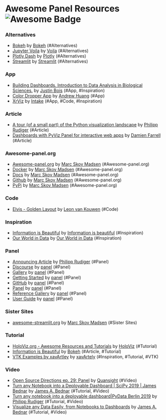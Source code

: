 # Awesome Panel Resources ![Awesome Badge](https://cdn.rawgit.com/sindresorhus/awesome/d7305f38d29fed78fa85652e3a63e154dd8e8829/media/badge.svg)

### Alternatives

- [Bokeh](https://bokeh.pydata.org/en/latest/index.html) by [Bokeh](https://docs.bokeh.org/en/latest/ ) (#Alternatives)
- [Jupyter Voila](https://blog.jupyter.org/and-voil%C3%A0-f6a2c08a4a93) by [Voila](https://github.com/voila-dashboards) (#Alternatives)
- [Plotly Dash](https://plot.ly/dash/) by [Plotly](https://plot.ly/) (#Alternatives)
- [Streamlit](https://streamlit.io) by [Streamlit](https://streamlit.io/) (#Alternatives)

### App

- [Building Dashboards. Introduction to Data Analysis in Biological Sciences.](https://xavartley.github.io/#panel/vtk_examples/Gallery_VTK.html) by [Justin Bois](http://bois.caltech.edu/) (#App, #Inspiration)
- [Color Dropper App](http://colordropper.herokuapp.com/colordropper) by [Andrew Huang](https://twitter.com/iateandrew1) (#App)
- [XrViz](https://github.com/intake/xrviz) by [Intake](https://github.com/intake) (#App, #Code, #Inspiration)

### Article

- [A tour (of a small part) of the Python visualization landscape](https://indico.cern.ch/event/833895/contributions/3577846/attachments/1928191/3205023/PyHEP2019_slides.pdf) by [Philipp Rudiger](http://philippjfr.com/) (#Article)
- [Dashboards with PyViz Panel for interactive web apps](https://dmnfarrell.github.io/bioinformatics/pyviz-panel) by [Damien Farrell](https://dmnfarrell.github.io/) (#Article)

### Awesome-panel.org

- [Awesome-panel.org](https://awesome-panel.org) by [Marc Skov Madsen](https://datamodelsanalytics.com) (#Awesome-panel.org)
- [Docker](https://hub.docker.com/r/marcskovmadsen/awesome-panel) by [Marc Skov Madsen](https://datamodelsanalytics.com) (#Awesome-panel.org)
- [Docs](https://awesome-panel.readthedocs.io/en/latest/) by [Marc Skov Madsen](https://datamodelsanalytics.com) (#Awesome-panel.org)
- [Github](https://github.com/marcskovmadsen/awesome-panel) by [Marc Skov Madsen](https://datamodelsanalytics.com) (#Awesome-panel.org)
- [PyPi](https://pypi.org/project/awesome-panel/) by [Marc Skov Madsen](https://datamodelsanalytics.com) (#Awesome-panel.org)

### Code

- [Elvis - Golden Layout](https://github.com/LeonvanKouwen/elvis) by [Leon van Kouwen](https://github.com/LeonvanKouwen) (#Code)

### Inspiration

- [Information is Beautiful](https://informationisbeautiful.net/) by [Information is beautiful](https://informationisbeautiful.net/) (#Inspiration)
- [Our World in Data](https://ourworldindata.org/) by [Our World in Data](https://ourworldindata.org/) (#Inspiration)

### Panel

- [Announcing Article](https://medium.com/@philipp.jfr/panel-announcement-2107c2b15f52) by [Philipp Rudiger](http://philippjfr.com/) (#Panel)
- [Discourse](https://discourse.holoviz.org/c/panel) by [panel](https://panel.pyviz.org/) (#Panel)
- [Gallery](https://panel.pyviz.org/gallery/index.html) by [panel](https://panel.pyviz.org/) (#Panel)
- [Getting Started](https://panel.pyviz.org/getting_started/index.html) by [panel](https://panel.pyviz.org/) (#Panel)
- [GitHub](https://github.com/holoviz/panel) by [panel](https://panel.pyviz.org/) (#Panel)
- [Panel](https://panel.pyviz.org/) by [panel](https://panel.pyviz.org/) (#Panel)
- [Reference Gallery](https://panel.pyviz.org/reference/index.html) by [panel](https://panel.pyviz.org/) (#Panel)
- [User Guide](https://panel.pyviz.org/user_guide/index.html) by [panel](https://panel.pyviz.org/) (#Panel)

### Sister Sites

- [awesome-streamlit.org](https://awesome-streamlit.org) by [Marc Skov Madsen](https://datamodelsanalytics.com) (#Sister Sites)

### Tutorial

- [HoloViz.org - Awesome Resources and Tutorials](http://holoviz.org/index.html) by [HoloViz](http://holoviz.org/) (#Tutorial)
- [Information is Beautiful](https://towardsdatascience.com/how-to-build-a-time-series-dashboard-in-python-with-panel-altair-and-a-jupyter-notebook-c0ed40f02289) by [Bokeh](https://bendoesdata.github.io/) (#Article, #Tutorial)
- [VTK Examples by xavArtley](http://bebi103.caltech.edu.s3-website-us-east-1.amazonaws.com/2019a/content/recitations/recitation_05/dashboards.html) by [xavArtely](https://github.com/xavArtley) (#Inspiration, #Tutorial, #VTK)

### Video

- [Open Source Directions ep. 29: Panel](https://www.youtube.com/watch?v=hZOsxmM_wyg) by [Quansight](https://www.quansight.com/) (#Video)
- [Turn any Notebook into a Deployable Dashboard | SciPy 2019 | James Bednar](https://www.youtube.com/watch?v=L91rd1D6XTA&t=274s) by [James A. Bednar](https://github.com/jbednar) (#Tutorial, #Video)
- [Turn any notebook into a deployable dashboard|PyData Berlin 2019](https://www.youtube.com/watch?v=Ohr29FJjBi0&list=PLGVZCDnMOq0pNHTYo3i56zYU-Tdw5Uguw) by [Philipp Rudiger](http://philippjfr.com/) (#Tutorial, #Video)
- [Visualize any Data Easily, from Notebooks to Dashboards](https://www.youtube.com/watch?v=7deGS4IPAQ0&t=1326s) by [James A. Bednar](https://github.com/jbednar) (#Tutorial, #Video)